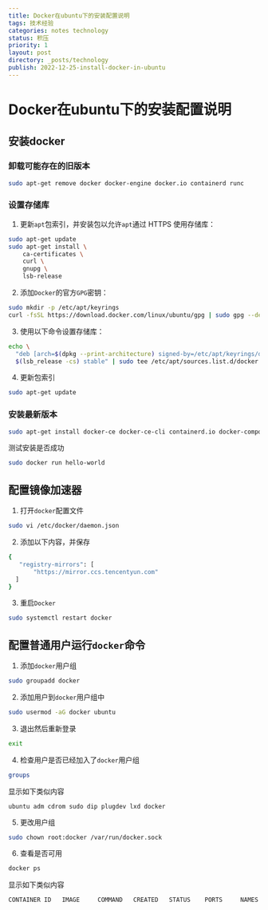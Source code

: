 ```yaml
---
title: Docker在ubuntu下的安装配置说明
tags: 技术经验
categories: notes technology
status: 积压
priority: 1
layout: post
directory: _posts/technology
publish: 2022-12-25-install-docker-in-ubuntu
---
```


# Docker在ubuntu下的安装配置说明

## 安装docker

### 卸载可能存在的旧版本

```bash
sudo apt-get remove docker docker-engine docker.io containerd runc
```

### 设置存储库

1. 更新`apt`包索引，并安装包以允许`apt`通过 HTTPS 使用存储库：

```bash
sudo apt-get update
sudo apt-get install \
    ca-certificates \
    curl \
    gnupg \
    lsb-release
```

2. 添加`Docker`的官方`GPG`密钥：

```bash
sudo mkdir -p /etc/apt/keyrings
curl -fsSL https://download.docker.com/linux/ubuntu/gpg | sudo gpg --dearmor -o /etc/apt/keyrings/docker.gpg
```

3. 使用以下命令设置存储库：

```bash
echo \
  "deb [arch=$(dpkg --print-architecture) signed-by=/etc/apt/keyrings/docker.gpg] https://download.docker.com/linux/ubuntu \
  $(lsb_release -cs) stable" | sudo tee /etc/apt/sources.list.d/docker.list > /dev/null
```

4. 更新包索引

```bash
sudo apt-get update
```

### 安装最新版本

```bash
sudo apt-get install docker-ce docker-ce-cli containerd.io docker-compose-plugin
```

测试安装是否成功

```bash
sudo docker run hello-world
```

## 配置镜像加速器

1. 打开`docker`配置文件

```bash
sudo vi /etc/docker/daemon.json
```

2. 添加以下内容，并保存

```bash
{
   "registry-mirrors": [
       "https://mirror.ccs.tencentyun.com"
  ]
}
```

3. 重启`Docker`

```bash
sudo systemctl restart docker
```

## 配置普通用户运行`docker`命令

1. 添加`docker`用户组

```bash
sudo groupadd docker
```

2. 添加用户到`docker`用户组中

```bash
sudo usermod -aG docker ubuntu
```

3. 退出然后重新登录

```bash
exit
```

4. 检查用户是否已经加入了`docker`用户组

```bash
groups
```
显示如下类似内容
```
ubuntu adm cdrom sudo dip plugdev lxd docker
```

5. 更改用户组

```bash
sudo chown root:docker /var/run/docker.sock
```

6. 查看是否可用

```bash
docker ps
```
显示如下类似内容
```
CONTAINER ID   IMAGE     COMMAND   CREATED   STATUS    PORTS     NAMES
```

